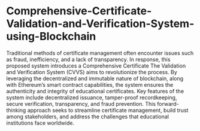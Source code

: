 # Comprehensive-Certificate-Validation-and-Verification-System-using-Blockchain
Traditional methods of certificate management often encounter issues such as fraud, inefficiency, and a
lack of transparency. In response, this proposed system introduces a Comprehensive Certificate
The Validation and Verification System (CVVS) aims to revolutionize the process.
By leveraging the decentralized and immutable nature of blockchain, along with Ethereum’s
smart contract capabilities, the system ensures the authenticity and integrity of educational
certificates. Key features of the system include decentralized issuance, tamper-proof recordkeeping,
secure verification, transparency, and fraud prevention. This forward-thinking approach
seeks to streamline certificate management, build trust among stakeholders, and
address the challenges that educational institutions face worldwide.
